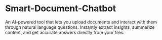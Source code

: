 # Smart-Document-Chatbot
An AI-powered tool that lets you upload documents and interact with them through natural language questions. Instantly extract insights, summarize content, and get accurate answers directly from your files.
